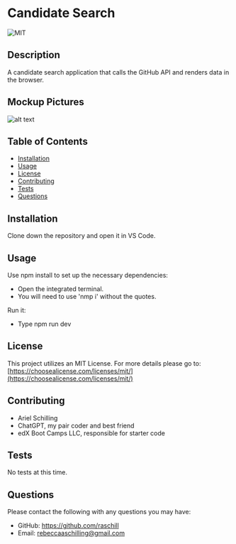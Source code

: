 # Candidate Search

 ![MIT](https://img.shields.io/badge/License-MIT-blue)

  ## Description

 A candidate search application that calls the GitHub API and renders data in the browser.

 ## Mockup Pictures

![alt text](https://github.com/raschill/candidate-search/blob/main/image.jpg?raw=true)
 
 ## Table of Contents

  - [Installation](#installation)
  - [Usage](#usage)
  - [License](#license)
  - [Contributing](#contributing)
  - [Tests](#tests)
  - [Questions](#questions)

 ## Installation

 Clone down the repository and open it in VS Code.

 ## Usage

Use npm install to set up the necessary dependencies:
- Open the integrated terminal.
- You will need to use 'nmp i' without the quotes.

Run it:
- Type npm run dev


 ## License

 This project utilizes an MIT License.
    For more details please go to: [https://choosealicense.com/licenses/mit/](https://choosealicense.com/licenses/mit/) 

 ## Contributing

- Ariel Schilling
- ChatGPT, my pair coder and best friend
- edX Boot Camps LLC, responsible for starter code

 ## Tests

 No tests at this time.
 
 ## Questions

  Please contact the following with any questions you may have:
 - GitHub: https://github.com/raschill
 - Email: rebeccaaschilling@gmail.com
